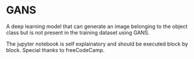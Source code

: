 # GANS
A deep learning model that can generate an image belonging to the object class but is not present in the training dataset using GANS.

The jupyter notebook is self explainatory and should be executed block by block. Special thanks to freeCodeCamp.
